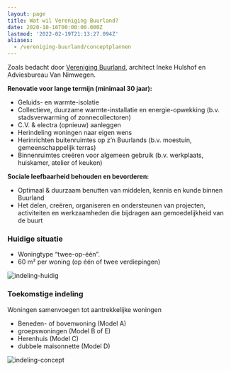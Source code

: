 ```yaml
---
layout: page
title: Wat wil Vereniging Buurland? 
date: 2020-10-16T00:00:00.000Z
lastmod: '2022-02-19T21:13:27.094Z'
aliases:
  - /vereniging-buurland/conceptplannen
---
```

Zoals bedacht door [Vereniging Buurland](/vereniging-buurland), architect Ineke Hulshof en Adviesbureau Van Nimwegen. 

**Renovatie voor lange termijn (minimaal 30 jaar):**
- Geluids- en warmte-isolatie
- Collectieve, duurzame warmte-installatie en energie-opwekking (b.v. stadsverwarming of zonnecollectoren)
- C.V. & electra (opnieuw) aanleggen
- Herindeling woningen naar eigen wens
- Herinrichten buitenruimtes op z’n Buurlands (b.v. moestuin, gemeenschappelijk terras)
- Binnenruimtes creëren voor algemeen gebruik (b.v. werkplaats, huiskamer, atelier of keuken)

**Sociale leefbaarheid behouden en bevorderen:**
- Optimaal & duurzaam benutten van middelen, kennis en kunde binnen Buurland
- Het delen, creëren, organiseren en ondersteunen van projecten, activiteiten en werkzaamheden die bijdragen aan gemoedelijkheid van de buurt


### Huidige situatie
- Woningtype “twee-op-één”.
- 60 m² per woning (op één of twee verdiepingen)

![indeling-huidig](/images/indeling-huidig.png)

### Toekomstige indeling
Woningen samenvoegen tot aantrekkelijke woningen
- Beneden- of bovenwoning (Model A)
- groepswoningen (Model B of E)
- Herenhuis (Model C)
- dubbele maisonnette (Model D)

![indeling-concept](/images/indeling-concept.png)